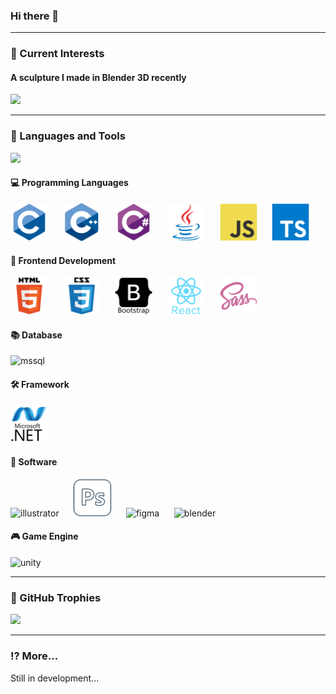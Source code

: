 <!--
**minh711/minh711** is a ✨ _special_ ✨ repository because its `README.md` (this file) appears on your GitHub profile.

Here are some ideas to get you started:

- 🔭 I’m currently working on ...
- 🌱 I’m currently learning ...
- 👯 I’m looking to collaborate on ...
- 🤔 I’m looking for help with ...
- 💬 Ask me about ...
- 📫 How to reach me: ...
- 😄 Pronouns: ...
- ⚡ Fun fact: ...
-->
<h3>Hi there 👋</h3>

<hr>

<h3>🍐 Current Interests</h3>
<h4>A sculpture I made in Blender 3D recently</h4>
<img src="https://github.com/minh711/minh711/assets/109033167/77ab5f9e-cec0-4837-b3ba-d2b9171417f8" width="512"/>

<hr>

<h3 align="left">🍅 Languages and Tools</h3>

![](https://github-readme-stats.vercel.app/api/top-langs/?username=minh711&theme=transparent&hide_border=true&include_all_commits=true&count_private=true&layout=compact)
<h4 align="left">💻 Programming Languages</h4>
<p align="left"> 
  <img src="https://raw.githubusercontent.com/devicons/devicon/master/icons/c/c-original.svg" alt="c" width="60" height="60"/> &nbsp&nbsp&nbsp&nbsp
  <img src="https://raw.githubusercontent.com/devicons/devicon/master/icons/cplusplus/cplusplus-original.svg" alt="cplusplus" width="60" height="60"/> &nbsp&nbsp&nbsp&nbsp
  <img src="https://raw.githubusercontent.com/devicons/devicon/master/icons/csharp/csharp-original.svg" alt="csharp" width="60" height="60"/> &nbsp&nbsp&nbsp&nbsp
  <img src="https://raw.githubusercontent.com/devicons/devicon/master/icons/java/java-original.svg" alt="java" width="60" height="60"/> &nbsp&nbsp&nbsp&nbsp
  <img src="https://raw.githubusercontent.com/devicons/devicon/master/icons/javascript/javascript-original.svg" alt="javascript" width="60" height="60"/> &nbsp&nbsp&nbsp&nbsp
  <img src="https://raw.githubusercontent.com/devicons/devicon/master/icons/typescript/typescript-original.svg" alt="typescript" width="60" height="60"/> 
</p>
<h4 align="left">🎨 Frontend Development</h4>
<p align="left"> 
  <img src="https://raw.githubusercontent.com/devicons/devicon/master/icons/html5/html5-original-wordmark.svg" alt="html5" width="60" height="60"/> &nbsp&nbsp&nbsp&nbsp
  <img src="https://raw.githubusercontent.com/devicons/devicon/master/icons/css3/css3-original-wordmark.svg" alt="css3" width="60" height="60"/> &nbsp&nbsp&nbsp&nbsp
  <img src="https://raw.githubusercontent.com/devicons/devicon/master/icons/bootstrap/bootstrap-plain-wordmark.svg" alt="bootstrap" width="60" height="60"/> &nbsp&nbsp&nbsp&nbsp
  <img src="https://raw.githubusercontent.com/devicons/devicon/master/icons/react/react-original-wordmark.svg" alt="react" width="60" height="60"/> &nbsp&nbsp&nbsp&nbsp
  <img src="https://raw.githubusercontent.com/devicons/devicon/master/icons/sass/sass-original.svg" alt="sass" width="60" height="60"/> 
</p>
<h4 align="left">📚 Database</h4>
<p align="left"> 
  <img src="https://www.svgrepo.com/show/303229/microsoft-sql-server-logo.svg" alt="mssql" width="60" height="60"/> 
</p>
<h4 align="left">🛠 Framework</h4>
<p align="left"> 
  <img src="https://raw.githubusercontent.com/devicons/devicon/master/icons/dot-net/dot-net-original-wordmark.svg" alt="dotnet" width="60" height="60"/> 
</p>
<h4 align="left">🎁 Software</h4>
<p align="left"> 
  <img src="https://www.vectorlogo.zone/logos/adobe_illustrator/adobe_illustrator-icon.svg" alt="illustrator" width="60" height="60"/> &nbsp&nbsp&nbsp&nbsp
  <img src="https://raw.githubusercontent.com/devicons/devicon/master/icons/photoshop/photoshop-line.svg" alt="photoshop" width="60" height="60"/> &nbsp&nbsp&nbsp&nbsp
  <img src="https://www.vectorlogo.zone/logos/figma/figma-icon.svg" alt="figma" width="60" height="60"/> &nbsp&nbsp&nbsp&nbsp
  <img src="https://download.blender.org/branding/community/blender_community_badge_white.svg" alt="blender" width="60" height="60"/>
</p>
<h4 align="left">🎮 Game Engine</h4>
<p align="left"> 
  <img src="https://www.vectorlogo.zone/logos/unity3d/unity3d-icon.svg" alt="unity" width="60" height="60"/> 
</p>

<hr>

<h3>🍹 GitHub Trophies</h3>

![](https://github-profile-trophy.vercel.app/?username=minh711&theme=tokyonight&no-frame=true&no-bg=true&margin-w=4)

<hr>

<h3>⁉ More...</h3>
<p>
  Still in development...
</p>
